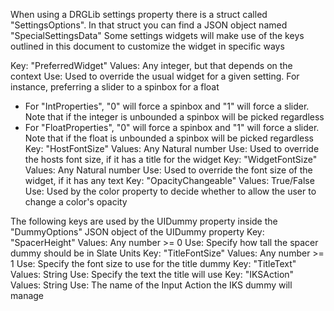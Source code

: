 When using a DRGLib settings property there is a struct called "SettingsOptions". In that struct you can find a JSON object named "SpecialSettingsData"
Some settings widgets will make use of the keys outlined in this document to customize the widget in specific ways

Key: "PreferredWidget" Values: Any integer, but that depends on the context Use: Used to override the usual widget for a given setting. For instance, preferring a slider to a spinbox for a float
- For "IntProperties", "0" will force a spinbox and "1" will force a slider. Note that if the integer is unbounded a spinbox will be picked regardless
- For "FloatProperties", "0" will force a spinbox and "1" will force a slider. Note that if the float is unbounded a spinbox will be picked regardless
Key: "HostFontSize" Values: Any Natural number Use: Used to override the hosts font size, if it has a title for the widget
Key: "WidgetFontSize" Values: Any Natural number Use: Used to override the font size of the widget, if it has any text
Key: "OpacityChangeable" Values: True/False Use: Used by the color property to decide whether to allow the user to change a color's opacity

The following keys are used by the UIDummy property inside the "DummyOptions" JSON object of the UIDummy property
Key: "SpacerHeight" Values: Any number >= 0 Use: Specify how tall the spacer dummy should be in Slate Units
Key: "TitleFontSize" Values: Any number >= 1 Use: Specify the font size to use for the title dummy
Key: "TitleText" Values: String Use: Specify the text the title will use
Key: "IKSAction" Values: String Use: The name of the Input Action the IKS dummy will manage